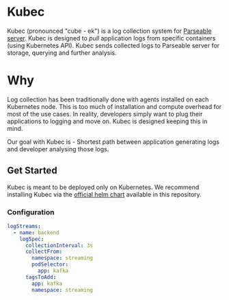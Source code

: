 # Kubec

Kubec (pronounced "cube - ek") is a log collection system for [Parseable server](https://github.com/parseablehq/parseable). Kubec is designed to _pull_ application logs from specific containers (using Kubernetes API). Kubec sends collected logs to Parseable server for storage, querying and further analysis. 

# Why

Log collection has been traditionally done with agents installed on each Kubernetes node. This is too much of installation and compute overhead for most of the use cases. In reality, developers simply want to plug their applications to logging and move on. Kubec is designed keeping this in mind.

Our goal with Kubec is - Shortest path between application generating logs and developer analysing those logs.

## Get Started 
Kubec is meant to be deployed only on Kubernetes. We recommend installing Kubec via the [official helm chart](./helm/) available in this repository.

### Configuration

```yaml
logStreams:
  - name: backend
    logSpec:
      collectionInterval: 3s
      collectFrom: 
        namespace: streaming
        podSelector: 
          app: kafka
      tagsToAdd: 
        app: kafka
        namespace: streaming
```

